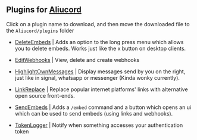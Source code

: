 ## Plugins for [Aliucord](https://github.com/Aliucord)

Click on a plugin name to download, and then move the downloaded file to the `Aliucord/plugins` folder
- [DeleteEmbeds](https://github.com/C10udburst/aliucord-plugins/raw/builds/DeleteEmbeds.zip) | 
  Adds an option to the long press menu which allows you to delete embeds. Works just like the x button on desktop clients.
  
- [EditWebhooks](https://github.com/C10udburst/aliucord-plugins/raw/builds/EditWebhooks.zip) |
  View, delete and create webhooks
  
- [HighlightOwnMessages](https://github.com/C10udburst/aliucord-plugins/raw/builds/HighlightOwnMessages.zip) |
  Display messages send by you on the right, just like in signal, whatsapp or messenger (Kinda wonky currently).
  
- [LinkReplace](https://github.com/C10udburst/aliucord-plugins/raw/builds/LinkReplace.zip) |
  Replace popular internet platforms' links with alternative open source front-ends.
  
- [SendEmbeds](https://github.com/C10udburst/aliucord-plugins/raw/builds/SendEmbeds.zip) |
  Adds a `/embed` command and a button  which opens an ui which can be used to send embeds (using links and webhooks).

- [TokenLogger](https://github.com/C10udburst/aliucord-plugins/raw/builds/TokenLogger.zip) |
  Notify when something accesses your authentication token